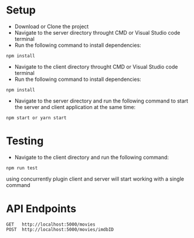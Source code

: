 # Setup

- Download or Clone the project
- Navigate to the server directory throught CMD or Visual Studio code terminal
- Run the following command to install dependencies:

```
npm install
```

- Navigate to the client directory throught CMD or Visual Studio code terminal
- Run the following command to install dependencies:

```
npm install
```

- Navigate to the server directory and run the following command to start the server and client application at the same time:

```
npm start or yarn start
```

# Testing

- Navigate to the client directory and run the following command:

```
npm run test
```

using concurrently plugin client and server will start working with a single command

# API Endpoints

```
GET   http://localhost:5000/movies
POST  http://localhost:5000/movies/imdbID
```
